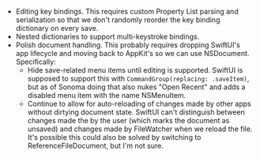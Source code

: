 - Editing key bindings. This requires custom Property List parsing and serialization so that we don't randomly reorder the key binding dictionary on every save.
- Nested dictionaries to support multi-keystroke bindings.
- Polish document handling. This probably requires dropping SwiftUI's app lifecycle and moving back to AppKit's so we can use NSDocument. Specifically:
    - Hide save-related menu items until editing is supported. SwiftUI is supposed to support this with `CommandGroup(replacing: .saveItem)`, but as of Sonoma doing that also nukes "Open Recent" and adds a disabled menu item with the name NSMenuItem.
    - Continue to allow for auto-reloading of changes made by other apps without dirtying document state. SwiftUI can't distinguish between changes made the by the user (which marks the document as unsaved) and changes made by FileWatcher when we reload the file. It's possible this could also be solved by switching to ReferenceFileDocument, but I'm not sure.
